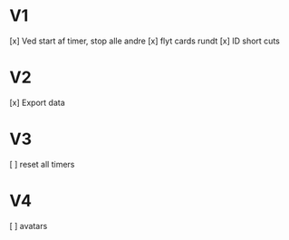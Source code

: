 # V1
[x] Ved start af timer, stop alle andre
[x] flyt cards rundt
[x] ID short cuts

# V2
[x] Export data

# V3
[ ] reset all timers

# V4
[ ] avatars
